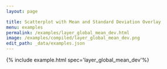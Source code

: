 ```yaml
---
layout: page

title: Scatterplot with Mean and Standard Deviation Overlay
menu: examples
permalink: /examples/layer_global_mean_dev.html
image: /examples/compiled/layer_global_mean_dev.png
edit_path: _data/examples.json
---
```




{% include example.html spec='layer_global_mean_dev'%}
